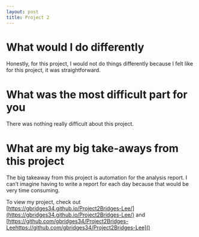 ```yaml
---
layout: post
title: Project 2
---
```



# What would I do differently

Honestly, for this project, I would not do things differently because I felt like for this project, it was straightforward.

# What was the most difficult part for you

There was nothing really difficult about this project.

# What are my big take-aways from this project

The big takeaway from this project is automation for the analysis report. I can’t imagine having to write a report for each day because that would be very time consuming.


To view my project, check out [https://gbridges34.github.io/Project2Bridges-Lee/](https://gbridges34.github.io/Project2Bridges-Lee/) and [https://github.com/gbridges34/Project2Bridges-Leehttps://github.com/gbridges34/Project2Bridges-Lee]()

